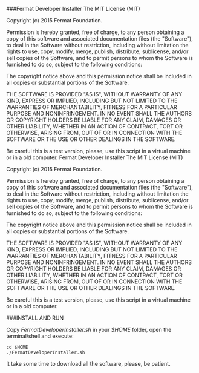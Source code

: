  
###Fermat Developer Installer
The MIT License (MIT)

Copyright (c) 2015 Fermat Foundation.

Permission is hereby granted, free of charge, to any person obtaining a copy of this software and associated documentation files (the "Software"), to deal in the Software without restriction, including without limitation the rights to use, copy, modify, merge, publish, distribute, sublicense, and/or sell copies of the Software, and to permit persons to whom the Software is furnished to do so, subject to the following conditions:

The copyright notice above and this permission notice shall be included in all copies or substantial portions of the Software.

THE SOFTWARE IS PROVIDED "AS IS", WITHOUT WARRANTY OF ANY KIND, EXPRESS OR IMPLIED, INCLUDING BUT NOT LIMITED TO THE WARRANTIES OF MERCHANTABILITY, FITNESS FOR A PARTICULAR PURPOSE AND NONINFRINGEMENT. IN NO EVENT SHALL THE AUTHORS OR COPYRIGHT HOLDERS BE LIABLE FOR ANY CLAIM, DAMAGES OR OTHER LIABILITY, WHETHER IN AN ACTION OF CONTRACT, TORT OR OTHERWISE, ARISING FROM, OUT OF OR IN CONNECTION WITH THE SOFTWARE OR THE USE OR OTHER DEALINGS IN THE SOFTWARE.


 Be careful this is a test version, please, use this script in a virtual machine or in a old computer. Fermat Developer Installer
The MIT License (MIT)

Copyright (c) 2015 Fermat Foundation.

Permission is hereby granted, free of charge, to any person obtaining a copy of this software and associated documentation files (the "Software"), to deal in the Software without restriction, including without limitation the rights to use, copy, modify, merge, publish, distribute, sublicense, and/or sell copies of the Software, and to permit persons to whom the Software is furnished to do so, subject to the following conditions:

The copyright notice above and this permission notice shall be included in all copies or substantial portions of the Software.

THE SOFTWARE IS PROVIDED "AS IS", WITHOUT WARRANTY OF ANY KIND, EXPRESS OR IMPLIED, INCLUDING BUT NOT LIMITED TO THE WARRANTIES OF MERCHANTABILITY, FITNESS FOR A PARTICULAR PURPOSE AND NONINFRINGEMENT. IN NO EVENT SHALL THE AUTHORS OR COPYRIGHT HOLDERS BE LIABLE FOR ANY CLAIM, DAMAGES OR OTHER LIABILITY, WHETHER IN AN ACTION OF CONTRACT, TORT OR OTHERWISE, ARISING FROM, OUT OF OR IN CONNECTION WITH THE SOFTWARE OR THE USE OR OTHER DEALINGS IN THE SOFTWARE.


 Be careful this is a test version, please, use this script in a virtual machine or in a old computer.

###INSTALL AND RUN

Copy *_FermatDeveloperInstaller.sh_* in your _$HOME_ folder, open the terminal/shell and execute:

```shell
cd $HOME
./FermatDeveloperInstaller.sh
```

It take some time to download all the software, please, be patient.

